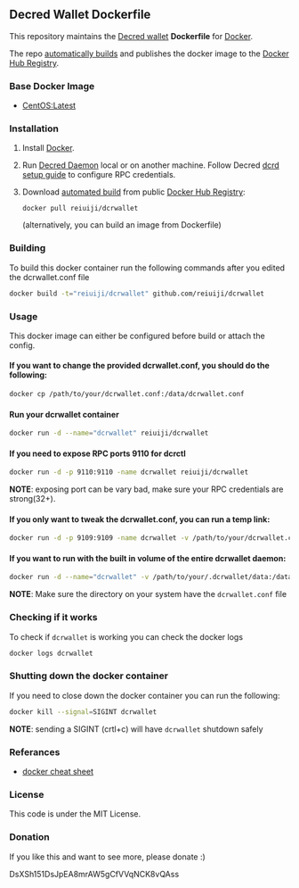 ## Decred Wallet Dockerfile

This repository maintains the [Decred wallet](http://decred.org/) **Dockerfile** for [Docker](https://www.docker.com/).

The repo [automatically builds](https://hub.docker.com/r/reiuiji/dcrwallet/) and publishes the docker image to the [Docker Hub Registry](https://hub.docker.com/).

### Base Docker Image

* [CentOS:Latest](https://github.com/docker-library/docs/tree/master/centos)

### Installation

1. Install [Docker](https://www.docker.com/).

2. Run [Decred Daemon](https://github.com/Reiuiji/docker-dcrd) local or on another machine. Follow Decred [dcrd setup guide](https://docs.decred.org/getting-started/user-guides/dcrd-setup/) to configure RPC credentials.

3. Download [automated build](https://hub.docker.com/r/reiuiji/dcrwallet/) from public [Docker Hub Registry](https://www.docker.com/):

    `docker pull reiuiji/dcrwallet`

   (alternatively, you can build an image from Dockerfile)

### Building
To build this docker container run the following commands after you edited the dcrwallet.conf file
````bash
docker build -t="reiuiji/dcrwallet" github.com/reiuiji/dcrwallet
````

### Usage
This docker image can either be configured before build or attach the config.

#### If you want to change the provided dcrwallet.conf, you should do the following:
````bash
docker cp /path/to/your/dcrwallet.conf:/data/dcrwallet.conf
````
#### Run your dcrwallet container

````bash
docker run -d --name="dcrwallet" reiuiji/dcrwallet
````
#### If you need to expose RPC ports 9110 for dcrctl 

````bash
docker run -d -p 9110:9110 -name dcrwallet reiuiji/dcrwallet
````
**NOTE**: exposing port can be vary bad, make sure your RPC credentials are strong(32+).

#### If you only want to tweak the dcrwallet.conf, you can run a temp link:

````bash
docker run -d -p 9109:9109 -name dcrwallet -v /path/to/your/dcrwallet.conf:data/dcrwallet.conf reiuiji/dcrwallet
````
#### If you want to run with the built in volume of the entire dcrwallet daemon:

````bash
docker run -d --name="dcrwallet" -v /path/to/your/.dcrwallet/data:/data reiuiji/dcrwallet
````
**NOTE**: Make sure the directory on your system have the `dcrwallet.conf` file

### Checking if it works
To check if `dcrwallet` is working you can check the docker logs

````bash
docker logs dcrwallet
````
### Shutting down the docker container
If you need to close down the docker container you can run the following:

````bash
docker kill --signal=SIGINT dcrwallet
````
**NOTE**: sending a SIGINT (crtl+c) will have `dcrwallet` shutdown safely

### Referances
 * [docker cheat sheet](https://github.com/wsargent/docker-cheat-sheet)

### License
This code is under the MIT License.

### Donation
If you like this and want to see more, please donate :)

DsXSh151DsJpEA8mrAW5gCfVVqNCK8vQAss
